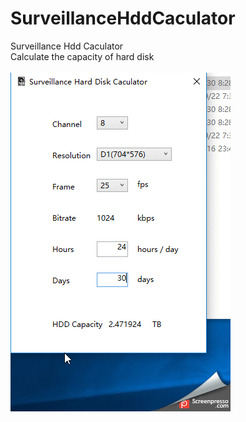 # SurveillanceHddCaculator
Surveillance Hdd Caculator
<br>
Calculate the capacity of hard disk
</br>
<br>
![alt tag](https://github.com/Yitian2003/SurveillanceHddCaculator/blob/master/2017-01-30_08h38_23.gif)

</br>
